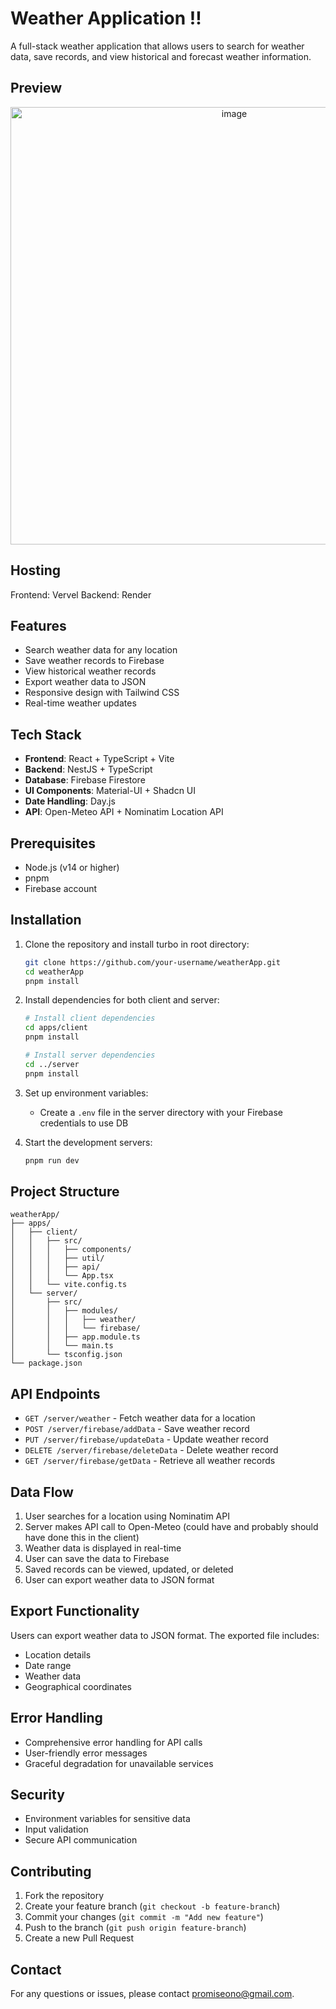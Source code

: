 # Weather Application !!

A full-stack weather application that allows users to search for weather data, save records, and view historical and forecast weather information.

## Preview

<p align="center"><img width="700" alt="image" src="https://github.com/user-attachments/assets/eda18e2b-b0bf-48fa-b8e1-cbd5b8e01529" /></p>

## Hosting

Frontend: Vervel
Backend: Render

## Features

- Search weather data for any location
- Save weather records to Firebase
- View historical weather records
- Export weather data to JSON
- Responsive design with Tailwind CSS
- Real-time weather updates

## Tech Stack

- **Frontend**: React + TypeScript + Vite
- **Backend**: NestJS + TypeScript
- **Database**: Firebase Firestore
- **UI Components**: Material-UI + Shadcn UI
- **Date Handling**: Day.js
- **API**: Open-Meteo API + Nominatim Location API

## Prerequisites

- Node.js (v14 or higher)
- pnpm
- Firebase account

## Installation

1. Clone the repository and install turbo in root directory:

    ```bash
    git clone https://github.com/your-username/weatherApp.git
    cd weatherApp
    pnpm install
    ```

2. Install dependencies for both client and server:

    ```bash
    # Install client dependencies
    cd apps/client
    pnpm install

    # Install server dependencies
    cd ../server
    pnpm install
    ```

3. Set up environment variables:

    - Create a `.env` file in the server directory with your Firebase credentials to use DB

4. Start the development servers:
    ```bash
    pnpm run dev
    ```

## Project Structure

```
weatherApp/
├── apps/
│   ├── client/
│   │   ├── src/
│   │   │   ├── components/
│   │   │   ├── util/
│   │   │   ├── api/
│   │   │   └── App.tsx
│   │   └── vite.config.ts
│   └── server/
│       ├── src/
│       │   ├── modules/
│       │   │   ├── weather/
│       │   │   └── firebase/
│       │   ├── app.module.ts
│       │   └── main.ts
│       └── tsconfig.json
└── package.json
```

## API Endpoints

- `GET /server/weather` - Fetch weather data for a location
- `POST /server/firebase/addData` - Save weather record
- `PUT /server/firebase/updateData` - Update weather record
- `DELETE /server/firebase/deleteData` - Delete weather record
- `GET /server/firebase/getData` - Retrieve all weather records

## Data Flow

1. User searches for a location using Nominatim API
2. Server makes API call to Open-Meteo (could have and probably should have done this in the client)
3. Weather data is displayed in real-time
4. User can save the data to Firebase
5. Saved records can be viewed, updated, or deleted
6. User can export weather data to JSON format

## Export Functionality

Users can export weather data to JSON format. The exported file includes:

- Location details
- Date range
- Weather data
- Geographical coordinates

## Error Handling

- Comprehensive error handling for API calls
- User-friendly error messages
- Graceful degradation for unavailable services

## Security

- Environment variables for sensitive data
- Input validation
- Secure API communication

## Contributing

1. Fork the repository
2. Create your feature branch (`git checkout -b feature-branch`)
3. Commit your changes (`git commit -m "Add new feature"`)
4. Push to the branch (`git push origin feature-branch`)
5. Create a new Pull Request

## Contact

For any questions or issues, please contact [promiseono@gmail.com](mailto:your-email@example.com).
